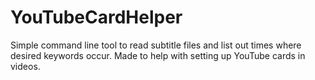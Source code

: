 # YouTubeCardHelper
Simple command line tool to read subtitle files and list out times where desired keywords occur.  Made to help with setting up YouTube cards in videos.
